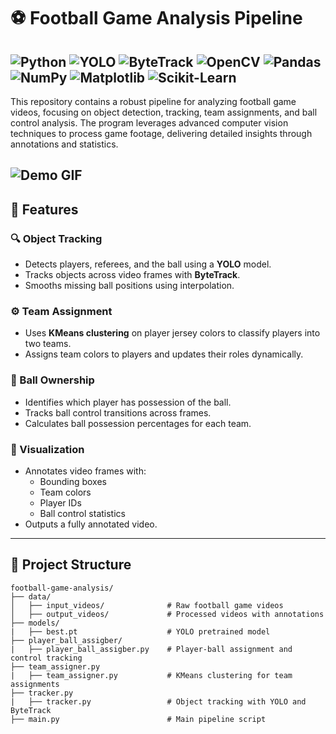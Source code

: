 # ⚽ Football Game Analysis Pipeline

![Python](https://img.shields.io/badge/-Python-3776AB?logo=python&logoColor=white)
![YOLO](https://img.shields.io/badge/-YOLOv8-FF9900?logo=yolo&logoColor=white)
![ByteTrack](https://img.shields.io/badge/-ByteTrack-3776AB?logo=python&logoColor=white)
![OpenCV](https://img.shields.io/badge/-OpenCV-5C3EE8?logo=opencv&logoColor=white)
![Pandas](https://img.shields.io/badge/-Pandas-150458?logo=pandas&logoColor=white)
![NumPy](https://img.shields.io/badge/-NumPy-013243?logo=numpy&logoColor=white)
![Matplotlib](https://img.shields.io/badge/-Matplotlib-11557C?logo=python&logoColor=white)
![Scikit-Learn](https://img.shields.io/badge/-Scikit--Learn-F7931E?logo=scikit-learn&logoColor=white)
---

This repository contains a robust pipeline for analyzing football game videos, focusing on object detection, tracking, team assignments, and ball control analysis. The program leverages advanced computer vision techniques to process game footage, delivering detailed insights through annotations and statistics.

![Demo GIF](assets/demo.gif)
---

## 🚀 Features

### 🔍 Object Tracking
- Detects players, referees, and the ball using a **YOLO** model.
- Tracks objects across video frames with **ByteTrack**.
- Smooths missing ball positions using interpolation.

### ⚙️ Team Assignment
- Uses **KMeans clustering** on player jersey colors to classify players into two teams.
- Assigns team colors to players and updates their roles dynamically.

### 🏐 Ball Ownership
- Identifies which player has possession of the ball.
- Tracks ball control transitions across frames.
- Calculates ball possession percentages for each team.

### 🎥 Visualization
- Annotates video frames with:
  - Bounding boxes
  - Team colors
  - Player IDs
  - Ball control statistics
- Outputs a fully annotated video.


---
## 📂 Project Structure

```plaintext
football-game-analysis/
├── data/
│   ├── input_videos/              # Raw football game videos
│   ├── output_videos/             # Processed videos with annotations
├── models/
|   ├── best.pt                    # YOLO pretrained model
├── player_ball_assigber/
|   ├── player_ball_assigber.py    # Player-ball assignment and control tracking
├── team_assigner.py         
|   ├── team_assigner.py           # KMeans clustering for team assignments
├── tracker.py               
|   ├── tracker.py                 # Object tracking with YOLO and ByteTrack
├── main.py                        # Main pipeline script


